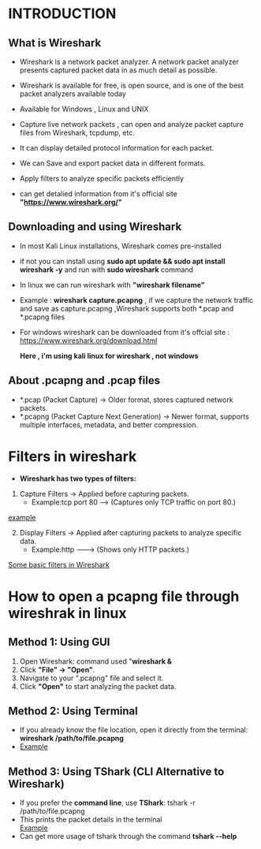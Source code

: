 # INTRODUCTION

## What is Wireshark
 -  Wireshark is a network packet analyzer. A network packet analyzer presents captured packet data in as much detail as possible.
 -  Wireshark is available for free, is open source, and is one of the best packet analyzers available today
 -  Available for  Windows , Linux and UNIX
 -  Capture live network packets , can  open and analyze packet capture files from Wireshark, tcpdump, etc.
 -  It can display detailed protocol information for each packet.
 -  We can Save and export packet data in different formats.
 -  Apply filters to analyze specific packets efficiently

 -  can get detalied information from it's official site **"https://www.wireshark.org/"**

## Downloading and using Wireshark

 - In most Kali Linux installations, Wireshark comes pre-installed
 - if not you can install using  **sudo apt update && sudo apt install wireshark -y**  and run with **sudo wireshark** command
 - In linux we can run wireshark with **"wireshark filename"**
 - Example : **wireshark capture.pcapng** , if we capture the network traffic and save as capture.pcapng ,Wireshark supports both *.pcap and *.pcapng files

 - For windows wireshark can be downloaded from it's offcial site : https://www.wireshark.org/download.html

   **Here , i'm using kali linux for wireshark , not windows**

## About .pcapng  and .pcap files

- *.pcap (Packet Capture) → Older format, stores captured network packets.
- *.pcapng (Packet Capture Next Generation) → Newer format, supports multiple interfaces, metadata, and better compression.

# Filters in wireshark 
  - **Wireshark has two types of filters:**
   1. Capture Filters → Applied before capturing packets.
      -  Example:tcp port 80  --> (Captures only TCP traffic on port 80.)
      
  [example](https://github.com/deepthiii33/futureintern_projects/blob/main/task3/Images/wireshar_capture_filter.png)

   2. Display Filters → Applied after capturing packets to analyze specific data.
      - Example:http ---> (Shows only HTTP packets.)

 [Some basic filters in Wireshark](https://github.com/deepthiii33/futureintern_projects/blob/main/task3/Images/wireshark%20filters.jpg)


# How to open a pcapng file through wireshrak in linux 

 ## **Method 1: Using GUI**  
1. Open Wireshark:  command used "**wireshark &**
2. Click **"File" → "Open"**.  
3. Navigate to your ".pcapng" file and select it.  
4. Click **"Open"** to start analyzing the packet data.  

## **Method 2: Using Terminal**  
- If you already know the file location, open it directly from the terminal:  **wireshark /path/to/file.pcapng**
- [Example](https://github.com/deepthiii33/futureintern_projects/blob/main/task3/Images/wireshark_open_through_terminal.png)
  
## **Method 3: Using TShark (CLI Alternative to Wireshark)**  
- If you prefer the **command line**, use **TShark**:  tshark -r /path/to/file.pcapng
- This prints the packet details in the terminal  
[Example](https://github.com/deepthiii33/futureintern_projects/blob/main/task3/Images/tshark.png)
- Can get more usage of tshark through the command **tshark --help**









   

  






